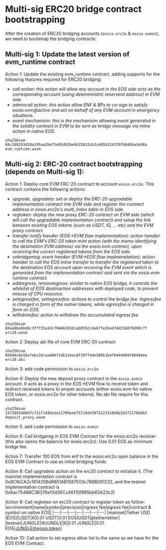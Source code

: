 # Multi-sig ERC20 bridge contract bootstrapping

After the creation of ERC20 bridging accounts (`eosio.erc2o` & `eosio.evmin`), we need to bootstrap the bridging contracts:

## Multi-sig 1: Update the latest version of evm_runtime contract

Action 1: Update the existing evm_runtime contract, adding supports for the following features required for ERC20 bridging:
  - *call action: this action will allow any account in the EOS side acts as the corresponding account (using deterministric reserverd address) in EVM side*
  - *admincall action: this action allow ENF & BPs to co-sign to satisfy eosio.evm@active and act on behalf of any EVM account in emergency situations.*
  - *event mechanisim: this is the mechanisim allowing event generated in the solidity contract in EVM to be sent as bridge message via inline action in native EOS.*

```
sha256sum 66c288293d28a295aa2be75e05d92bebb25833cb3ce05b324370fb846ba3e08a  evm_runtime.wasm
```

## Multi-sig 2: ERC-20 contract bootstrapping (depends on Multi-sig 1):

Action 1: Deploy core EVM ERC-20 contract to account `eosio.erc2o`. This contract contains the following actions:
  - *upgrade, upgradeto: set or deploy the ERC-20 upgradable implementation contract into EVM side and register the contract address in eosio.erc2o's multi_index table in EOS side.*
  - *regtoken: deploy the new proxy ERC-20 contract on EVM side (which will call the upgradable implementation contract) and setup the link between existing EOS tokens (such as USDT, IQ, ... etc) and the EVM proxy contract.*
  - *transfer notify handler (EOS->EVM flow implementation): action handler to call the EVM's ERC-20 token mint action (with the memo identifying the destination EVM address) via the eosio.evm contract, upon receiving the correct registered tokens from the EOS side.*
  - *onbridgemsg: event handler (EVM->EOS flow implmenetation): action hanlder to call the EOS inline transfer to transfer the registered token to the destination EOS account upon receiving the EVM event which is genereted from the implementation contract and sent via the eosio.evm runtime contract.*
  - *addregress, removeegress: similar to native EOS bridge, it controls the whilelist of EOS destinaction addresses with deployed code, to prevent misuse of CPU resource.*
  - *setegressfee, setingressfee: actions to control the bridge fee. Ingressfee is charged in form of the native tokens, while egressfee is charged in form on EOS.*
  - *withdrawfee: action to withdraw the accumulated ingress fee*
    
```
sha256sum 86ae86e6bd6c3fff35a2dc7948626561ab0592c4a87fe2bed74d216079d90c7f  erc20.wasm
```

Action 2: Deplay abi file of core EVM ERC-20 contract

```
sha256sum 95848c6e56e7ebc2dcaa48671db12eec8f39ff4de308b1b4f0444989fd6484ee  erc20.abi
```

Action 3: add code permission to `eosio.erc2o`

Action 4: Deploy the new deposit proxy contract to the `eosio.evmin` account. It acts as a proxy in the EOS->EVM flow to receive token and redirect received tokens to proper accounts (either eosio.evm for native EOS token, or eosio.erc2o for other tokens). No abi file require for this contract.

```
sha256sum 1472893488d7c721f149bede12709eeb75718de397522331866b2b372170b6b5  deposit_proxy.wasm
```

Action 5: add code permission to `eosio.evmin`

Action 6: Call bridgereg in EOS EVM Contract for the eosio.erc2o receiver (this also opens the balance for eosio.erc2o). Use 0.01 EOS as minimum bridge fee.

Action 7: Transfer 100 EOS from enf to the eosio.erc2o open balance in the EOS EVM Contract to use as initial bridging funds

Action 8: Call upgradeto action on the erc20 contract to initialize it. (The mainnet implementation contract is 0x9CfbCA2c181425Bd8651AB1587E03c788B081232, and the testnet implementation contract is 0x8ac75488C3B376e13d36CcA6110f985bb65A23c2)

Action 9: Call regtoken on erc20 contract to register token as follow:
|environment|name|symbol|precision|ingress fee|egress fee|contract & symbol on native EOS|
|---|---|---|---|---|---|---|
|mainnet|Tether USD (EOS)|USDT|6|0.01 USDT|0.01 EOS|USDT@tethertether|
|testnet|JUNGLE|WJUNGLE|6|0.01 JUNGLE|0.01 EOS|JUNGLE@eosio.token|


Action 10: Call action to set egress allow list to the same as we have for the EOS EVM Contract.
